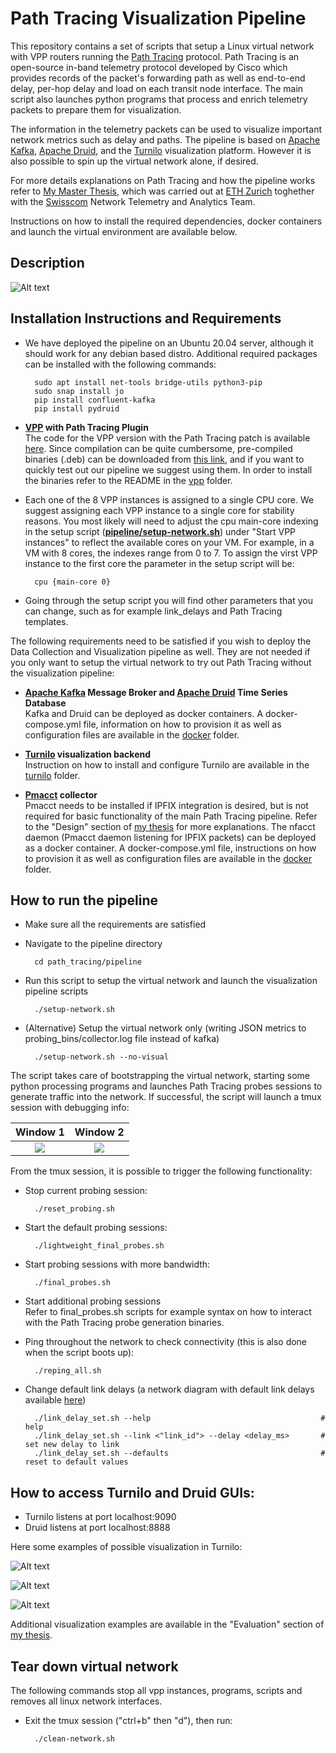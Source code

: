 # Path Tracing Visualization Pipeline

This repository contains a set of scripts that setup a Linux virtual network with VPP routers running the [Path Tracing](https://github.com/path-tracing) protocol. Path Tracing is an open-source in-band telemetry protocol developed by Cisco which provides records of the packet's forwarding path as well as end-to-end delay, per-hop delay and load on each transit node interface. The main script also launches python programs that process and enrich telemetry packets to prepare them for visualization. 

The information in the telemetry packets can be used to visualize important network metrics such as delay and paths. The pipeline is based on [Apache Kafka](https://kafka.apache.org/), [Apache Druid](https://druid.apache.org/), and the [Turnilo](https://github.com/allegro/turnilo) visualization platform. However it is also possible to spin up the virtual network alone, if desired.

For more details explanations on Path Tracing and how the pipeline works refer to [My Master Thesis](<thesis_pdf_URL>), which was carried out at [ETH Zurich](https://ee.ethz.ch/) toghether with the [Swisscom](https://swisscom.ch) Network Telemetry and Analytics Team. 

Instructions on how to install the required dependencies, docker containers and launch the virtual environment are available below.

## Description
![Alt text](images/draft_final_pipeline.png?raw=true "Path Tracing Virtual Network Topology Diagram")

## Installation Instructions and Requirements

- We have deployed the pipeline on an Ubuntu 20.04 server, although it should work for any debian based distro. Additional required packages can be installed with the following commands:  

        sudo apt install net-tools bridge-utils python3-pip
        sudo snap install jo
        pip install confluent-kafka
        pip install pydruid

- **[VPP](https://s3-docs.fd.io/vpp/22.06/) with Path Tracing Plugin**  
    The code for the VPP version with the Path Tracing patch is available [here](https://github.com/path-tracing/vpp). Since compilation can be quite cumbersome, pre-compiled binaries (.deb) can be downloaded from [this link](<vpp_binaries_URL>), and if you want to quickly test out our pipeline we suggest using them. In order to install the binaries refer to the README in the [vpp](vpp) folder.

- Each one of the 8 VPP instances is assigned to a single CPU core. We suggest assigning each VPP instance to a single core for stability reasons. You most likely will need to adjust the cpu main-core indexing in the setup script (**[pipeline/setup-network.sh](pipeline/setup-network.sh)**) under "Start VPP instances" to reflect the available cores on your VM. For example, in a VM with 8 cores, the indexes range from 0 to 7. To assign the virst VPP instance to the first core the parameter in the setup script will be:

        cpu {main-core 0}

- Going through the setup script you will find other parameters that you can change, such as for example link_delays and Path Tracing templates.

The following requirements need to be satisfied if you wish to deploy the Data Collection and Visualization pipeline as well. They are not needed if you only want to setup the virtual network to try out Path Tracing without the visualization pipeline:

- **[Apache Kafka](https://kafka.apache.org/) Message Broker and [Apache Druid](https://druid.apache.org/) Time Series Database**    
    Kafka and Druid can be deployed as docker containers. A docker-compose.yml file, information on how to provision it as well as configuration files are available in the [docker](docker) folder. 

- **[Turnilo](https://github.com/allegro/turnilo) visualization backend**  
    Instruction on how to install and configure Turnilo are available in the [turnilo](turnilo) folder. 

- **[Pmacct](https://github.com/pmacct/pmacct) collector**  
    Pmacct needs to be installed if IPFIX integration is desired, but is not required for basic functionality of the main Path Tracing pipeline. Refer to the "Design" section of [my thesis](<thesis_pdf_URL>) for more explanations. The nfacct daemon (Pmacct daemon listening for IPFIX packets) can be deployed as a docker container. A docker-compose.yml file, instructions on how to provision it as well as configuration files are available in the [docker](docker) folder.

## How to run the pipeline

- Make sure all the requirements are satisfied
- Navigate to the pipeline directory

        cd path_tracing/pipeline

- Run this script to setup the virtual network and launch the visualization pipeline scripts

        ./setup-network.sh

- (Alternative) Setup the virtual network only (writing JSON metrics to probing_bins/collector.log file instead of kafka)

        ./setup-network.sh --no-visual

The script takes care of bootstrapping the virtual network, starting some python processing programs and launches Path Tracing probes sessions to generate traffic into the network. If successful, the script will launch a tmux session with debugging info:

Window 1                         |  Window 2
:-------------------------------:|:--------------------------------:
![](images/tmux_1.PNG?raw=true)  |  ![](images/tmux_2.PNG?raw=true)

From the tmux session, it is possible to trigger the following functionality:

- Stop current probing session:

        ./reset_probing.sh

- Start the default probing sessions:

        ./lightweight_final_probes.sh

- Start probing sessions with more bandwidth:

        ./final_probes.sh

- Start additional probing sessions  
  Refer to final_probes.sh scripts for example syntax on how to interact with the Path Tracing probe generation binaries.

- Ping throughout the network to check connectivity (this is also done when the script boots up):

        ./reping_all.sh

- Change default link delays (a network diagram with default link delays available [here](images/network_topology_design.pdf))

        ./link_delay_set.sh --help                                      # help
        ./link_delay_set.sh --link <"link_id"> --delay <delay_ms>       # set new delay to link
        ./link_delay_set.sh --defaults                                  # reset to default values

## How to access Turnilo and Druid GUIs:

- Turnilo listens at port localhost:9090
- Druid listens at port localhost:8888

Here some examples of possible visualization in Turnilo:

![Alt text](images/turnilo_1.PNG?raw=true "Path And Delay")

![Alt text](images/turnilo_2.PNG?raw=true "Link Delay")

![Alt text](images/turnilo_3.PNG?raw=true "Timesplit bandwidth and delay on br12")

Additional visualization examples are available in the "Evaluation" section of [my thesis](<thesis_pdf_URL>).

## Tear down virtual network

The following commands stop all vpp instances, programs, scripts and removes all linux network interfaces.

- Exit the tmux session ("ctrl+b" then "d"), then run:

        ./clean-network.sh